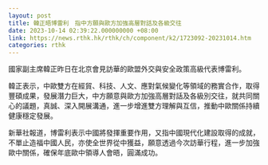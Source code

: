 ```yaml
---
layout: post
title: 韓正晤博雷利　指中方願與歐方加強高層對話及各級交往
date: 2023-10-14 02:39:22.000000000 +08:00
link: https://news.rthk.hk/rthk/ch/component/k2/1723092-20231014.htm
categories: rthk
---
```


國家副主席韓正昨日在北京會見訪華的歐盟外交與安全政策高級代表博雷利。

韓正表示，中歐雙方在經貿、科技、人文、應對氣候變化等領域的務實合作，取得豐碩成果，發展潛力巨大，中方願意與歐方加強高層對話及各級別交往，就共同關心的議題，真誠、深入開展溝通，進一步增進雙方理解與互信，推動中歐關係持續健康穩定發展。

新華社報道，博雷利表示中國將發揮重要作用，又指中國現代化建設取得的成就，不單止造福中國人民，亦使全世界從中獲益，願意透過今次訪華行程，進一步加強歐中關係，確保年底歐中領導人會晤，圓滿成功。
